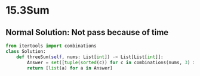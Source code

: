 # 15.3Sum
## Normal Solution: Not pass because of time
``` python
from itertools import combinations
class Solution:
    def threeSum(self, nums: List[int]) -> List[List[int]]:
        Answer = set([tuple(sorted(c)) for c in combinations(nums, 3) if sum(c)==0])
        return [list(a) for a in Answer]
```
